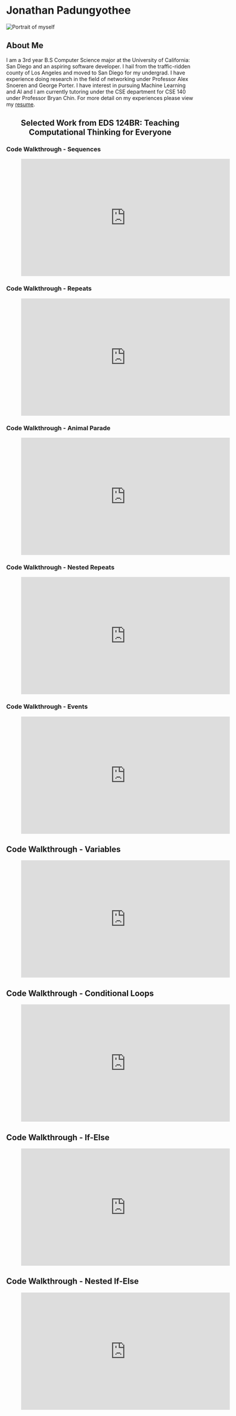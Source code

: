 # Jonathan Padungyothee
![Portrait of myself](kasalmao.jpg)
## About Me
I am a 3rd year B.S Computer Science major at the University of California: San Diego and an aspiring software developer. I hail from the traffic-ridden county of Los Angeles and moved to San Diego for my undergrad. I have experience doing research in the field of networking under Professor Alex Snoeren and George Porter. I have interest in pursuing Machine Learning and AI and I am currently tutoring under the CSE department for CSE 140 under Professor Bryan Chin. For more detail on my experiences please view my [resume](resume.pdf).

## <center>Selected Work from EDS 124BR: Teaching Computational Thinking for Everyone</center>

### Code Walkthrough - Sequences
<!-- blank line -->
<figure class="video_container">
  <iframe width="560" height="315" src="https://www.youtube.com/embed/dxDmgXlKKAY" frameborder="0" allowfullscreen="true"> </iframe>
</figure>
<!-- blank line -->

### Code Walkthrough - Repeats
<!-- blank line -->
<figure class="video_container">
  <iframe width="560" height="315" src="https://www.youtube.com/embed/NN23HLggLoo" frameborder="0" allowfullscreen="true"> </iframe>
</figure>
<!-- blank line -->

### Code Walkthrough - Animal Parade
<!-- blank line -->
<figure class="video_container">
  <iframe width="560" height="315" src="https://www.youtube.com/embed/vxxMWjAItWc" frameborder="0" allowfullscreen="true"> </iframe>
</figure>
<!-- blank line -->

### Code Walkthrough - Nested Repeats
<!-- blank line -->
<figure class="video_container">
  <iframe width="560" height="315" src="https://www.youtube.com/embed/smwZB-D4aNw" frameborder="0" allowfullscreen="true"> </iframe>
</figure>
<!-- blank line -->

### Code Walkthrough - Events
<!-- blank line -->
<figure class="video_container">
  <iframe width="560" height="315" src="https://www.youtube.com/embed/YU-GcAKlxco" frameborder="0" allowfullscreen="true"> </iframe>
</figure>
<!-- blank line -->

## Code Walkthrough - Variables
<!-- blank line -->
<figure class="video_container">
  <iframe width="560" height="315" src="https://www.youtube.com/embed/CJQ0YGP4GU8" frameborder="0" allowfullscreen="true"> </iframe>
</figure>
<!-- blank line -->

## Code Walkthrough - Conditional Loops
<!-- blank line -->
<figure class="video_container">
  <iframe width="560" height="315" src="https://www.youtube.com/embed/IJAEkkq2A_s" frameborder="0" allowfullscreen="true"> </iframe>
</figure>
<!-- blank line -->

## Code Walkthrough - If-Else
<!-- blank line -->
<figure class="video_container">
  <iframe width="560" height="315" src="https://www.youtube.com/embed/rZhe6269zmk" frameborder="0" allowfullscreen="true"> </iframe>
</figure>
<!-- blank line -->

## Code Walkthrough - Nested If-Else
<!-- blank line -->
<figure class="video_container">
  <iframe width="560" height="315" src="https://www.youtube.com/embed/-16oewC5JpQ" frameborder="0" allowfullscreen="true"> </iframe>
</figure>
<!-- blank line -->

